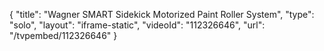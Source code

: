 {
    "title": "Wagner SMART Sidekick Motorized Paint Roller System",
    "type": "solo",
    "layout": "iframe-static",
    "videoId": "112326646",
    "url": "\/tvpembed\/112326646"
}